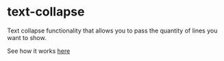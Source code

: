 # text-collapse
Text collapse functionality that allows you to pass the quantity of lines you want to show.

See how it works [here](https://jsfiddle.net/5w0h2ojh/6/)
